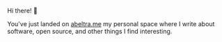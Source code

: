 Hi there! 👋

You've just landed on [abeltra.me](https://abeltra.me) my personal space where I write about software, open source, and other things I find interesting.